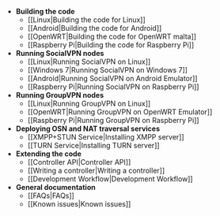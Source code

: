 * **Building the code**
    * [[Linux|Building the code for Linux]]
    * [[Android|Building the code for Android]]
    * [[OpenWRT|Building the code for OpenWRT malta]]
    * [[Raspberry Pi|Building the code for Raspberry Pi]]
* **Running SocialVPN nodes**
    * [[Linux|Running SocialVPN on Linux]]
    * [[Windows 7|Running SocialVPN on Windows 7]]
    * [[Android|Running SocialVPN on Android Emulator]]
    * [[Raspberry Pi|Running SocialVPN on Raspberry Pi]]
* **Running GroupVPN nodes**
    * [[Linux|Running GroupVPN on Linux]]
    * [[OpenWRT|Running GroupVPN on OpenWRT Emulator]]
    * [[Raspberry Pi|Running GroupVPN on Raspberry Pi]]
* **Deploying OSN and NAT traversal services**
    * [[XMPP+STUN Service|Installing XMPP server]]
    * [[TURN Service|Installing TURN server]]
* **Extending the code**
    * [[Controller API|Controller API]]
    * [[Writing a controller|Writing a controller]]
    * [[Development Workflow|Development Workflow]]
* **General documentation**
    * [[FAQs|FAQs]]
    * [[Known issues|Known issues]]
